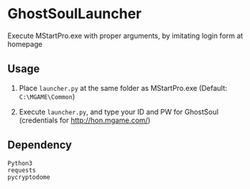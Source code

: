 # GhostSoulLauncher
Execute MStartPro.exe with proper arguments, by imitating login form at homepage

## Usage

1. Place `launcher.py` at the same folder as MStartPro.exe (Default: `C:\MGAME\Common`)

2. Execute `launcher.py`, and type your ID and PW for GhostSoul (credentials for http://hon.mgame.com/)

## Dependency
```
Python3
requests
pycryptodome
```
